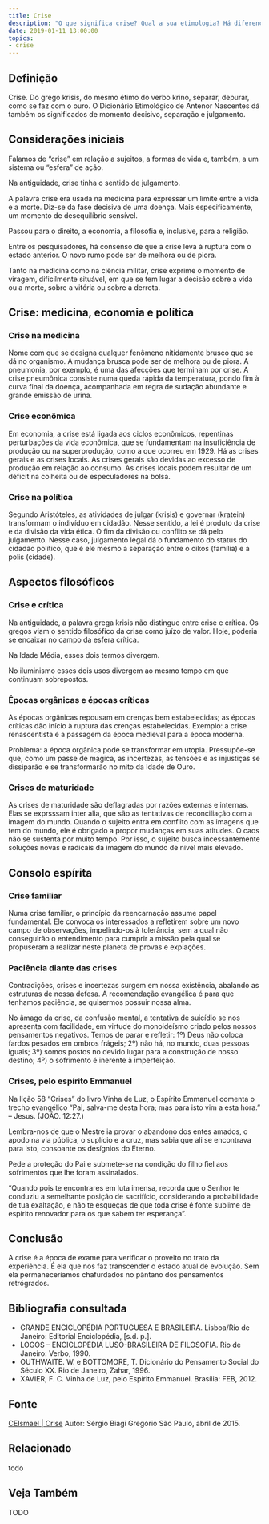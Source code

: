 ```yaml
---
title: Crise
description: "O que significa crise? Qual a sua etimologia? Há diferença entre crise e crítica? Como explicar a crise econômica? Como analisar a crise diante do Espiritismo?"
date: 2019-01-11 13:00:00
topics: 
- crise
---
```


## Definição
Crise. Do grego krisis, do mesmo étimo do verbo krino, separar, depurar, como se
faz com o ouro. O Dicionário Etimológico de Antenor Nascentes dá também os
significados de momento decisivo, separação e julgamento.

## Considerações iniciais 
Falamos de “crise” em relação a sujeitos, a formas de vida e, também, a um
sistema ou “esfera” de ação.  

Na antiguidade, crise tinha o sentido de julgamento.  

A palavra crise era usada na medicina para expressar um limite entre a vida e a
morte. Diz-se da fase decisiva de uma doença. Mais especificamente, um momento
de desequilíbrio sensível.  

Passou para o direito, a economia, a filosofia e, inclusive, para a religião.

Entre os pesquisadores, há consenso de que a crise leva à ruptura com o estado
anterior. O novo rumo pode ser de melhora ou de piora.  

Tanto na medicina como na ciência militar, crise exprime o momento de viragem,
dificilmente situável, em que se tem lugar a decisão sobre a vida ou a morte,
sobre a vitória ou sobre a derrota.  

## Crise: medicina, economia e política 

### Crise na medicina 
Nome com que se designa qualquer fenômeno nitidamente brusco que se dá no
organismo. A mudança brusca pode ser de melhora ou de piora. A pneumonia, por
exemplo, é uma das afecções que terminam por crise. A crise pneumônica consiste
numa queda rápida da temperatura, pondo fim à curva final da doença, acompanhada
em regra de sudação abundante e grande emissão de urina.  

### Crise econômica  
Em economia, a crise está ligada aos ciclos econômicos, repentinas perturbações
da vida econômica, que se fundamentam na insuficiência de produção ou na
superprodução, como a que ocorreu em 1929. Há as crises gerais e as crises
locais. As crises gerais são devidas ao excesso de produção em relação ao
consumo. As crises locais podem resultar de um déficit na colheita ou de
especuladores na bolsa.  

### Crise na política  
Segundo Aristóteles, as atividades de julgar (krisis) e governar (kratein)
transformam o indivíduo em cidadão. Nesse sentido, a lei é produto da crise e da
divisão da vida ética. O fim da divisão ou conflito se dá pelo julgamento. Nesse
caso,  julgamento legal dá o fundamento do status do cidadão político, que é ele
mesmo a separação entre o oikos (família) e a polis (cidade).  

## Aspectos filosóficos  

### Crise e crítica  
Na antiguidade, a palavra grega krisis não distingue entre crise e crítica. Os
gregos viam o sentido filosófico da crise como juízo de valor. Hoje, poderia se
encaixar no campo da esfera crítica.  

Na Idade Média, esses dois termos divergem.  

No iluminismo esses dois usos divergem ao mesmo tempo em que continuam
sobrepostos.  

### Épocas orgânicas e épocas críticas

As épocas orgânicas repousam em crenças bem estabelecidas; as épocas críticas
dão início à ruptura das crenças estabelecidas. Exemplo: a crise renascentista é
a passagem da época medieval para a época moderna.  

Problema: a época orgânica pode se transformar em utopia. Pressupõe-se que, como
um passe de mágica, as incertezas, as tensões e as injustiças se dissiparão e se
transformarão no mito da Idade de Ouro.  

### Crises de maturidade 

As crises de maturidade são deflagradas por razões externas e internas. Elas se
exprsssam inter alia, que são as tentativas de reconciliação com a imagem do
mundo. Quando o sujeito entra em conflito com as imagens que tem do mundo, ele é
obrigado a propor mudanças em suas atitudes. O caos não se sustenta por muito
tempo. Por isso, o sujeito busca incessantemente soluções novas e radicais da
imagem do mundo de nível mais elevado.  

## Consolo espírita 

### Crise familiar

Numa crise familiar, o princípio da reencarnação assume papel fundamental. Ele
convoca os interessados a refletirem sobre um novo campo de observações,
impelindo-os à tolerância, sem a qual não conseguirão o entendimento para
cumprir a missão pela qual se propuseram a realizar neste planeta de provas e
expiações. 

### Paciência diante das crises  

Contradições, crises e incertezas surgem em nossa existência, abalando as
estruturas de nossa defesa. A recomendação evangélica é para que tenhamos
paciência, se quisermos possuir nossa alma. 

No âmago da crise, da confusão mental, a tentativa de suicídio se nos apresenta
com facilidade, em virtude do monoideísmo criado pelos nossos pensamentos
negativos. Temos de parar e refletir: 1º) Deus não coloca fardos pesados em
ombros frágeis; 2º) não há, no mundo, duas pessoas iguais; 3º) somos postos no
devido lugar para a construção de nosso destino; 4º) o sofrimento é inerente à
imperfeição. 

### Crises, pelo espírito Emmanuel
Na lição 58 “Crises” do livro Vinha de Luz, o Espírito Emmanuel comenta o trecho
evangélico “Pai, salva-me desta hora; mas para isto vim a esta hora.” – Jesus.
(JOÃO. 12:27.)

Lembra-nos de que o Mestre ia provar o abandono dos entes amados, o apodo na via
pública, o suplício e a cruz, mas sabia que ali se encontrava para isto,
consoante os desígnios do Eterno.

Pede a proteção do Pai e submete-se na condição do filho fiel aos sofrimentos
que lhe foram assinalados.

“Quando pois te encontrares em luta imensa, recorda que o Senhor te conduziu a
semelhante posição de sacrifício, considerando a probabilidade de tua exaltação,
e não te esqueças de que toda crise é fonte sublime de espírito renovador para
os que sabem ter esperança”. 

## Conclusão 
A crise é a época de exame para verificar o proveito no trato da experiência. É
ela que nos faz transcender o estado atual de evolução. Sem ela permaneceríamos
chafurdados no pântano dos pensamentos retrógrados.   

## Bibliografia consultada 
* GRANDE ENCICLOPÉDIA PORTUGUESA E BRASILEIRA. Lisboa/Rio de Janeiro: Editorial
Enciclopédia, [s.d. p.]. 
* LOGOS – ENCICLOPÉDIA LUSO-BRASILEIRA DE FILOSOFIA. Rio de Janeiro: Verbo, 1990. 
* OUTHWAITE. W. e BOTTOMORE, T. Dicionário do Pensamento Social do Século XX. Rio
de Janeiro, Zahar, 1996. 
* XAVIER, F. C. Vinha de Luz, pelo Espírito Emmanuel. Brasília: FEB, 2012.

## Fonte
[CEIsmael | Crise](http://www.sergiobiagigregorio.com.br/palestra/crise.htm)
Autor: Sérgio Biagi Gregório 
São Paulo, abril de 2015. 

## Relacionado
todo

## Veja Também
TODO

